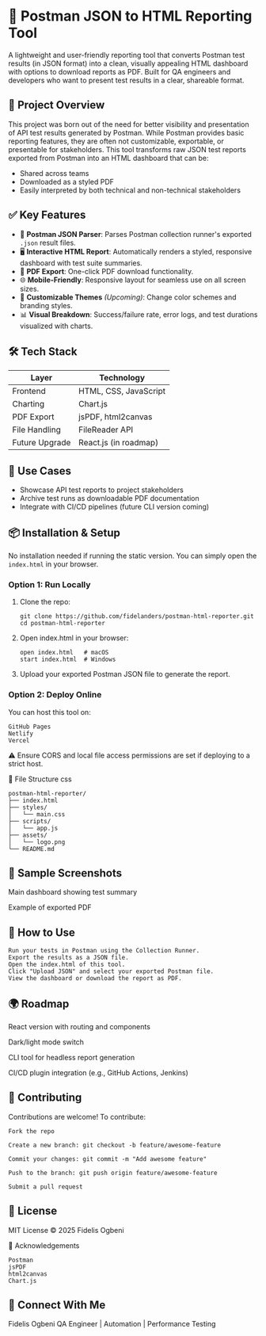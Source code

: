# 🧪 Postman JSON to HTML Reporting Tool

A lightweight and user-friendly reporting tool that converts Postman test results (in JSON format) into a clean, visually appealing HTML dashboard with options to download reports as PDF. Built for QA engineers and developers who want to present test results in a clear, shareable format.

## 🚀 Project Overview

This project was born out of the need for better visibility and presentation of API test results generated by Postman. While Postman provides basic reporting features, they are often not customizable, exportable, or presentable for stakeholders. This tool transforms raw JSON test reports exported from Postman into an HTML dashboard that can be:
- Shared across teams
- Downloaded as a styled PDF
- Easily interpreted by both technical and non-technical stakeholders

## ✅ Key Features

- 🔄 **Postman JSON Parser**: Parses Postman collection runner's exported `.json` result files.
- 🖥️ **Interactive HTML Report**: Automatically renders a styled, responsive dashboard with test suite summaries.
- 📄 **PDF Export**: One-click PDF download functionality.
- 🌐 **Mobile-Friendly**: Responsive layout for seamless use on all screen sizes.
- 🎨 **Customizable Themes** *(Upcoming)*: Change color schemes and branding styles.
- 📊 **Visual Breakdown**: Success/failure rate, error logs, and test durations visualized with charts.

## 🛠️ Tech Stack

| Layer             | Technology          |
|------------------|---------------------|
| Frontend         | HTML, CSS, JavaScript |
| Charting         | Chart.js            |
| PDF Export       | jsPDF, html2canvas  |
| File Handling    | FileReader API      |
| Future Upgrade   | React.js (in roadmap) |

## 🧩 Use Cases

- Showcase API test reports to project stakeholders
- Archive test runs as downloadable PDF documentation
- Integrate with CI/CD pipelines (future CLI version coming)

## 📦 Installation & Setup

No installation needed if running the static version. You can simply open the `index.html` in your browser.

### Option 1: Run Locally

1. Clone the repo:

   ```
   git clone https://github.com/fidelanders/postman-html-reporter.git
   cd postman-html-reporter
   ```

2. Open index.html in your browser:
  
     ```
     open index.html   # macOS
     start index.html  # Windows
     ```

3. Upload your exported Postman JSON file to generate the report.

### Option 2: Deploy Online

You can host this tool on:
   ```
   GitHub Pages
   Netlify
   Vercel
   ```
⚠️ Ensure CORS and local file access permissions are set if deploying to a strict host.

📂 File Structure
css
```
postman-html-reporter/
├── index.html
├── styles/
│   └── main.css
├── scripts/
│   └── app.js
├── assets/
│   └── logo.png
└── README.md
```
## 📸 Sample Screenshots

Main dashboard showing test summary


Example of exported PDF


## 🧪 How to Use
   ```
   Run your tests in Postman using the Collection Runner.
   Export the results as a JSON file.
   Open the index.html of this tool.
   Click "Upload JSON" and select your exported Postman file.
   View the dashboard or download the report as PDF.
   ```

##  🌍 Roadmap
 React version with routing and components

 Dark/light mode switch

 CLI tool for headless report generation

 CI/CD plugin integration (e.g., GitHub Actions, Jenkins)

## 🤝 Contributing
Contributions are welcome! To contribute:
```
Fork the repo

Create a new branch: git checkout -b feature/awesome-feature

Commit your changes: git commit -m "Add awesome feature"

Push to the branch: git push origin feature/awesome-feature

Submit a pull request
```

## 📄 License
MIT License © 2025 Fidelis Ogbeni

🙌 Acknowledgements
```
Postman
jsPDF
html2canvas
Chart.js
```

## 🔗 Connect With Me
Fidelis Ogbeni
QA Engineer | Automation | Performance Testing

